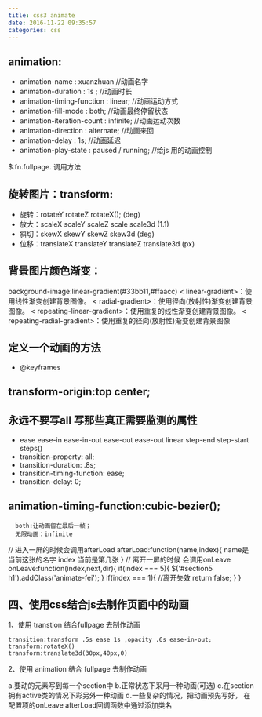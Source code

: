 ```yaml
---
title: css3 animate
date: 2016-11-22 09:35:57
categories: css
---
```


## animation:
* animation-name : xuanzhuan  //动画名字
* animation-duration : 1s ;   //动画时长
* animation-timing-function : linear; //动画运动方式
* animation-fill-mode : both;  //动画最终停留状态
* animation-iteration-count : infinite; //动画运动次数
* animation-direction : alternate; //动画来回
* animation-delay : 1s;   //动画延迟
* animation-play-state : paused  / running;  //给js 用的动画控制

$.fn.fullpage.  调用方法

## 旋转图片：transform:    
*  旋转：rotateY  rotateZ  rotateX();          (deg)  
*  放大：scaleX scaleY scaleZ scale scale3d          (1.1)  
*  斜切：skewX skewY skewZ skew3d          (deg)
*  位移：translateX translateY  translateZ  translate3d (px)

## 背景图片颜色渐变：
   background-image:linear-gradient(#33bb11,#ffaacc)
   < linear-gradient>：使用线性渐变创建背景图像。
   < radial-gradient>：使用径向(放射性)渐变创建背景图像。
   < repeating-linear-gradient>：使用重复的线性渐变创建背景图像。
   < repeating-radial-gradient>：使用重复的径向(放射性)渐变创建背景图像

## 定义一个动画的方法
* @keyframes

## transform-origin:top center;

## 永远不要写all 写那些真正需要监测的属性
* ease ease-in ease-in-out ease-out ease-out linear step-end step-start steps()
* transition-property: all;
* transition-duration: .8s;
* transition-timing-function: ease;
* transition-delay: 0;

## animation-timing-function:cubic-bezier();
      both:让动画留在最后一帧；
      无限动画：infinite

// 进入一屏的时候会调用afterLoad
afterLoad:function(name,index){
  name是当前这张的名字 index 当前是第几张
}
// 离开一屏的时候 会调用onLeave
onLeave:function(index,next,dir){
  if(index === 5){
    $('#section5 h1').addClass('animate-fei');
  }
  if(index === 1){
    //离开失效
    return false;
  }
}
## 四、使用css结合js去制作页面中的动画

1、使用 transtion 结合fullpage 去制作动画
```
transition:transform .5s ease 1s ,opacity .6s ease-in-out;
transform:rotateX()
transform:translate3d(30px,40px,0)
```
2、使用 animation 结合 fullpage 去制作动画

a.要动的元素写到每一个section中
b.正常状态下采用一种动画(可选)
c.在section拥有active类的情况下彩另外一种动画
d.一些复杂的情况，把动画预先写好， 在配置项的onLeave afterLoad回调函数中通过添加类名